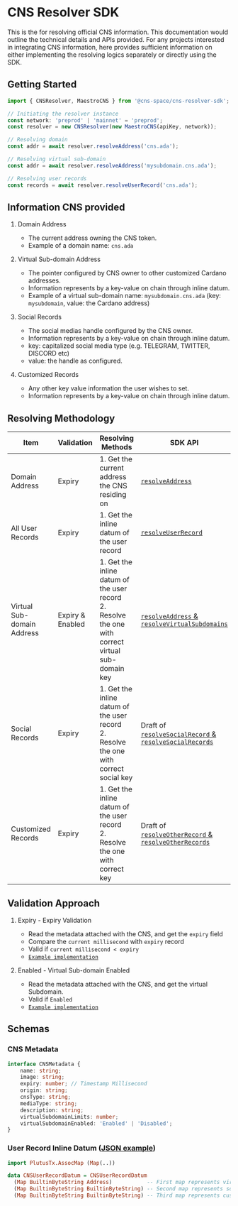 # CNS Resolver SDK

This is the for resolving official CNS information. This documentation would outline the technical details and APIs provided. For any projects interested in integrating CNS information, here provides sufficient information on either implementing the resolving logics separately or directly using the SDK.

## Getting Started

```ts
import { CNSResolver, MaestroCNS } from '@cns-space/cns-resolver-sdk';

// Initiating the resolver instance
const network: 'preprod' | 'mainnet' = 'preprod';
const resolver = new CNSResolver(new MaestroCNS(apiKey, network));

// Resolving domain
const addr = await resolver.resolveAddress('cns.ada');

// Resolving virtual sub-domain
const addr = await resolver.resolveAddress('mysubdomain.cns.ada');

// Resolving user records
const records = await resolver.resolveUserRecord('cns.ada');
```

## Information CNS provided

1. Domain Address

    - The current address owning the CNS token.
    - Example of a domain name: `cns.ada`

2. Virtual Sub-domain Address

    - The pointer configured by CNS owner to other customized Cardano addresses.
    - Information represents by a key-value on chain through inline datum.
    - Example of a virtual sub-domain name: `mysubdomain.cns.ada` (key: `mysubdomain`, value: the Cardano address)

3. Social Records

    - The social medias handle configured by the CNS owner.
    - Information represents by a key-value on chain through inline datum.
    - key: capitalized social media type (e.g. TELEGRAM, TWITTER, DISCORD etc)
    - value: the handle as configured.

4. Customized Records
    - Any other key value information the user wishes to set.
    - Information represents by a key-value on chain through inline datum.

## Resolving Methodology

| Item                       | Validation       | Resolving Methods                                                                                      | SDK API                                                                               |
| -------------------------- | ---------------- | ------------------------------------------------------------------------------------------------------ | ------------------------------------------------------------------------------------- |
| Domain Address             | Expiry           | 1. Get the current address the CNS residing on                                                         | [`resolveAddress`](./src/resolver/resolver.ts)                                        |
| All User Records           | Expiry           | 1. Get the inline datum of the user record                                                             | [`resolveUserRecord`](./src/resolver/resolver.ts)                                     |
| Virtual Sub-domain Address | Expiry & Enabled | 1. Get the inline datum of the user record <br> 2. Resolve the one with correct virtual sub-domain key | [`resolveAddress` & `resolveVirtualSubdomains`](./src/resolver/resolver.ts)           |
| Social Records             | Expiry           | 1. Get the inline datum of the user record <br> 2. Resolve the one with correct social key             | Draft of [`resolveSocialRecord` & `resolveSocialRecords`](./src/resolver/resolver.ts) |
| Customized Records         | Expiry           | 1. Get the inline datum of the user record <br> 2. Resolve the one with correct key                    | Draft of [`resolveOtherRecord` & `resolveOtherRecords`](./src/resolver/resolver.ts)   |

## Validation Approach

1. Expiry - Expiry Validation

    - Read the metadata attached with the CNS, and get the `expiry` field
    - Compare the `current millisecond` with `expiry` record
    - Valid if `current millisecond < expiry`
    - [`Example implementation`](./packages/src/validators/expiry.ts)

2. Enabled - Virtual Sub-domain Enabled

    - Read the metadata attached with the CNS, and get the virtual Subdomain.
    - Valid if `Enabled`
    - [`Example implementation`](./packages/src/validators/virtualSubdomainEnabled.ts)

## Schemas

### CNS Metadata

```ts
interface CNSMetadata {
    name: string;
    image: string;
    expiry: number; // Timestamp Millisecond
    origin: string;
    cnsType: string;
    mediaType: string;
    description: string;
    virtualSubdomainLimits: number;
    virtualSubdomainEnabled: 'Enabled' | 'Disabled';
}
```

### User Record Inline Datum ([JSON example](./packages/src/example/mockData.json))

```hs
import PlutusTx.AssocMap (Map(..))

data CNSUserRecordDatum = CNSUserRecordDatum
  (Map BuiltinByteString Address)           -- First map represents virtual sub-domain mapping
  (Map BuiltinByteString BuiltinByteString) -- Second map represents social profile mapping
  (Map BuiltinByteString BuiltinByteString) -- Third map represents custom records

```

